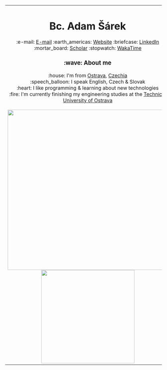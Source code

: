 <table>
	<tr>
		<td align="center">
			<h1>Bc. Adam Šárek</h1>
			:e-mail: <a href="mailto:email@adamsarek.eu" title="E-mail">E-mail</a>
			:earth_americas: <a href="https://adamsarek.eu" title="Website">Website</a>
			:briefcase: <a href="https://www.linkedin.com/in/adamsarek" title="LinkedIn">LinkedIn</a>
			:mortar_board: <a href="https://scholar.google.com/citations?user=lhp9xHgAAAAJ" title="Scholar">Scholar</a>
			:stopwatch: <a href="https://wakatime.com/adamsarek" title="WakaTime">WakaTime</a>
			<h3>:wave: About me</h3>
			<div>:house: I'm from <a href="https://www.openstreetmap.org/relation/437354" title="Ostrava">Ostrava</a>, <a href="https://www.openstreetmap.org/relation/51684" title="Czechia">Czechia</a></div>
			<div>:speech_balloon: I speak English, Czech & Slovak</div>
			<div>:heart: I like programming & learning about new technologies</div>
			<div>:fire: I'm currently finishing my engineering studies at the <a href="https://www.vsb.cz/en" title="Technical University of Ostrava">Technical University of Ostrava</a></div>
			<br>
			<picture>
				<source            srcset="https://github-readme-stats-adamsarek.vercel.app/api?username=adamsarek&include_all_commits=true&count_private=true&show_icons=true&hide_border=true&theme=dark"
					media="(prefers-color-scheme: dark)" width="515" />
				<source            srcset="https://github-readme-stats-adamsarek.vercel.app/api?username=adamsarek&include_all_commits=true&count_private=true&show_icons=true&hide_border=true"
					media="(prefers-color-scheme: light), (prefers-color-scheme: no-preference)" width="515" />
				<img                  src="https://github-readme-stats-adamsarek.vercel.app/api?username=adamsarek&include_all_commits=true&count_private=true&show_icons=true&hide_border=true" width="515" />
			</picture>
			<picture>
				<source srcset="https://github-readme-stats-adamsarek.vercel.app/api/top-langs/?username=adamsarek&layout=compact&langs_count=10&hide_border=true&theme=dark"
					media="(prefers-color-scheme: dark)" width="300" />
				<source srcset="https://github-readme-stats-adamsarek.vercel.app/api/top-langs/?username=adamsarek&layout=compact&langs_count=10&hide_border=true"
					media="(prefers-color-scheme: light), (prefers-color-scheme: no-preference)" width="300" />
				<img       src="https://github-readme-stats-adamsarek.vercel.app/api/top-langs/?username=adamsarek&layout=compact&langs_count=10&hide_border=true" width="300" />
			</picture>
		</td>
	</tr>
</table>